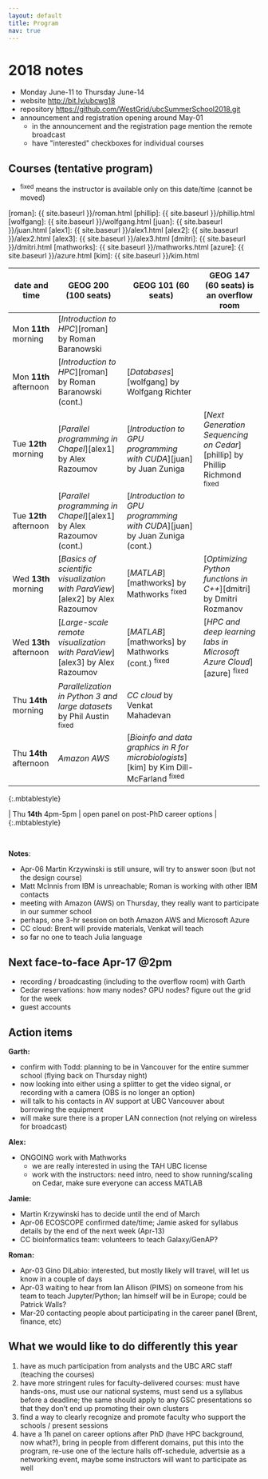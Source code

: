 ```yaml
---
layout: default
title: Program
nav: true
---
```


# 2018 notes

- Monday June-11 to Thursday June-14
- website http://bit.ly/ubcwg18
- repository https://github.com/WestGrid/ubcSummerSchool2018.git
- announcement and registration opening around May-01
  - in the announcement and the registration page mention the remote broadcast
  - have "interested" checkboxes for individual courses

## Courses (tentative program)

- <sup>fixed</sup> means the instructor is available only on this date/time (cannot be moved)

[roman]: {{ site.baseurl }}/roman.html
[phillip]: {{ site.baseurl }}/phillip.html
[wolfgang]: {{ site.baseurl }}/wolfgang.html
[juan]: {{ site.baseurl }}/juan.html
[alex1]: {{ site.baseurl }}/alex1.html
[alex2]: {{ site.baseurl }}/alex2.html
[alex3]: {{ site.baseurl }}/alex3.html
[dmitri]: {{ site.baseurl }}/dmitri.html
[mathworks]: {{ site.baseurl }}/mathworks.html
[azure]: {{ site.baseurl }}/azure.html
[kim]: {{ site.baseurl }}/kim.html

| date and time | GEOG 200 (100 seats) | GEOG 101 (60 seats) | GEOG 147 (60 seats) is an overflow room |
| ------------- | --------------- | ----------------- | ----------------- |
| Mon **11th** morning | [*Introduction to HPC*][roman] by Roman Baranowski | | |
| Mon **11th** afternoon | [*Introduction to HPC*][roman] by Roman Baranowski (cont.) | [*Databases*][wolfgang] by Wolfgang Richter | |
| Tue **12th** morning | [*Parallel programming in Chapel*][alex1] by Alex Razoumov | [*Introduction to GPU programming with CUDA*][juan] by Juan Zuniga | [*Next Generation Sequencing on Cedar*][phillip] by Phillip Richmond <sup>fixed</sup> |
| Tue **12th** afternoon | [*Parallel programming in Chapel*][alex1] by Alex Razoumov (cont.) | [*Introduction to GPU programming with CUDA*][juan] by Juan Zuniga (cont.) | |
| Wed **13th** morning | [*Basics of scientific visualization with ParaView*][alex2] by Alex Razoumov | [*MATLAB*][mathworks] by Mathworks <sup>fixed</sup> | [*Optimizing Python functions in C++*][dmitri] by Dmitri Rozmanov |
| Wed **13th** afternoon | [*Large-scale remote visualization with ParaView*][alex3] by Alex Razoumov | [*MATLAB*][mathworks] by Mathworks (cont.) <sup>fixed</sup> | [*HPC and deep learning labs in Microsoft Azure Cloud*][azure] <sup>fixed</sup> |
| Thu **14th** morning | *Parallelization in Python 3 and large datasets* by Phil Austin <sup>fixed</sup> | *CC cloud* by Venkat Mahadevan | |
| Thu **14th** afternoon | *Amazon AWS* | [*Bioinfo and data graphics in R for microbiologists*][kim] by Kim Dill-McFarland <sup>fixed</sup> | |
{:.mbtablestyle}

| Thu **14th** 4pm-5pm | open panel on post-PhD career options |
{:.mbtablestyle}

&nbsp;

**Notes**:
- Apr-06 Martin Krzywinski is still unsure, will try to answer soon (but not the design course)
- Matt McInnis from IBM is unreachable; Roman is working with other IBM contacts
- meeting with Amazon (AWS) on Thursday, they really want to participate in our summer school
- perhaps, one 3-hr session on both Amazon AWS and Microsoft Azure
- CC cloud: Brent will provide materials, Venkat will teach
- so far no one to teach Julia language

## Next face-to-face Apr-17 @2pm

- recording / broadcasting (including to the overflow room) with Garth
- Cedar reservations: how many nodes? GPU nodes? figure out the grid for the week
- guest accounts

## Action items

**Garth:**
* confirm with Todd: planning to be in Vancouver for the entire summer school (flying back on Thursday
  night)
* now looking into either using a splitter to get the video signal, or recording with a camera (OBS is no
  longer an option)
* will talk to his contacts in AV support at UBC Vancouver about borrowing the equipment
* will make sure there is a proper LAN connection (not relying on wireless for broadcast)

**Alex:**
* ONGOING work with Mathworks
  - we are really interested in using the TAH UBC license
  - work with the instructors: need intro, need to show running/scaling on Cedar, make sure everyone can
    access MATLAB

**Jamie:**
* Martin Krzywinski has to decide until the end of March
* Apr-06 ECOSCOPE confirmed date/time; Jamie asked for syllabus details by the end of the next week (Apr-13)
* CC bioinformatics team: volunteers to teach Galaxy/GenAP?

**Roman:**
* Apr-03 Gino DiLabio: interested, but mostly likely will travel, will let us know in a couple of days
* Apr-03 waiting to hear from Ian Allison (PIMS) on someone from his team to teach Jupyter/Python; Ian
  himself will be in Europe; could be Patrick Walls?
* Mar-20 contacting people about participating in the career panel (Brent, finance, etc)

## What we would like to do differently this year

1. have as much participation from analysts and the UBC ARC staff (teaching the courses)
1. have more stringent rules for faculty-delivered courses: must have hands-ons, must use our national
   systems, must send us a syllabus before a deadline; the same should apply to any GSC presentations so
   that they don’t end up promoting their own clusters
1. find a way to clearly recognize and promote faculty who support the schools / present sessions
1. have a 1h panel on career options after PhD (have HPC background, now what?), bring in people from
   different domains, put this into the program, re-use one of the lecture halls off-schedule, advertsie
   as a networking event, maybe some instructors will want to participate as well
